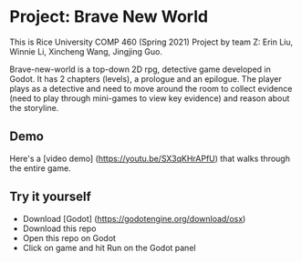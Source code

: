 # Project: Brave New World
This is Rice University COMP 460 (Spring 2021) Project by team Z:
Erin Liu, Winnie Li, Xincheng Wang, Jingjing Guo.

Brave-new-world is a top-down 2D rpg, detective game developed in Godot. It has 2 chapters (levels), a prologue and an epilogue. The player plays as a detective and need to move around the room to collect evidence (need to play through mini-games to view key evidence) and reason about the storyline. 

## Demo
Here's a [video demo] (https://youtu.be/SX3qKHrAPfU) that walks through the entire game. 

## Try it yourself
- Download [Godot] (https://godotengine.org/download/osx)
- Download this repo
- Open this repo on Godot 
- Click on game and hit Run on the Godot panel 
